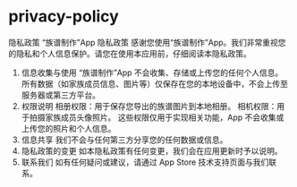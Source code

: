 # privacy-policy
隐私政策
“族谱制作”App 隐私政策
感谢您使用“族谱制作”App。我们非常重视您的隐私和个人信息保护。请您在使用本应用前，仔细阅读本隐私政策。
1. 信息收集与使用
“族谱制作”App 不会收集、存储或上传您的任何个人信息。所有数据（如家族成员信息、图片等）仅保存在您的本地设备中，不会上传至服务器或第三方平台。
2. 权限说明
相册权限：用于保存您导出的族谱图片到本地相册。
相机权限：用于拍摄家族成员头像照片。
这些权限仅用于实现相关功能，App 不会收集或上传您的照片和个人信息。
3. 信息共享
我们不会与任何第三方分享您的任何数据或信息。
4. 隐私政策的变更
如本隐私政策有任何变更，我们会在应用更新时予以说明。
5. 联系我们
如有任何疑问或建议，请通过 App Store 技术支持页面与我们联系。
